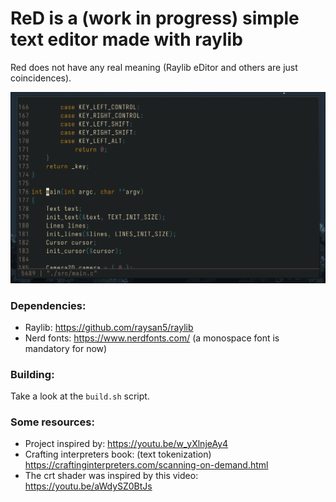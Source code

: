 # ReD is a (work in progress) simple text editor made with raylib

Red does not have any real meaning (Raylib eDitor and others are just coincidences).

![foto](./imagen3.png)

### Dependencies:
- Raylib: https://github.com/raysan5/raylib
- Nerd fonts: https://www.nerdfonts.com/ (a monospace font is mandatory for now)

### Building:

Take a look at the `build.sh` script.

### Some resources: 
- Project inspired by: https://youtu.be/w_yXlnjeAy4
- Crafting interpreters book: (text tokenization) https://craftinginterpreters.com/scanning-on-demand.html
- The crt shader was inspired by this video: https://youtu.be/aWdySZ0BtJs


